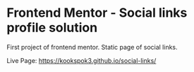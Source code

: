 # Frontend Mentor - Social links profile solution

First project of frontend mentor. Static page of social links.

Live Page: https://kookspok3.github.io/social-links/
